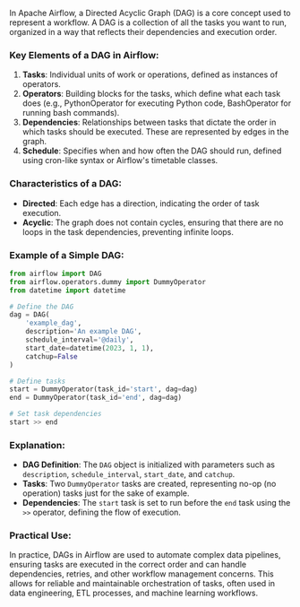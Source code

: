 In Apache Airflow, a Directed Acyclic Graph (DAG) is a core concept used to represent a workflow. A DAG is a collection of all the tasks you want to run, organized in a way that reflects their dependencies and execution order. 

### Key Elements of a DAG in Airflow:

1. **Tasks**: Individual units of work or operations, defined as instances of operators.
2. **Operators**: Building blocks for the tasks, which define what each task does (e.g., PythonOperator for executing Python code, BashOperator for running bash commands).
3. **Dependencies**: Relationships between tasks that dictate the order in which tasks should be executed. These are represented by edges in the graph.
4. **Schedule**: Specifies when and how often the DAG should run, defined using cron-like syntax or Airflow's timetable classes.

### Characteristics of a DAG:

- **Directed**: Each edge has a direction, indicating the order of task execution.
- **Acyclic**: The graph does not contain cycles, ensuring that there are no loops in the task dependencies, preventing infinite loops.
  
### Example of a Simple DAG:

```python
from airflow import DAG
from airflow.operators.dummy import DummyOperator
from datetime import datetime

# Define the DAG
dag = DAG(
    'example_dag',
    description='An example DAG',
    schedule_interval='@daily',
    start_date=datetime(2023, 1, 1),
    catchup=False
)

# Define tasks
start = DummyOperator(task_id='start', dag=dag)
end = DummyOperator(task_id='end', dag=dag)

# Set task dependencies
start >> end
```

### Explanation:

- **DAG Definition**: The `DAG` object is initialized with parameters such as `description`, `schedule_interval`, `start_date`, and `catchup`.
- **Tasks**: Two `DummyOperator` tasks are created, representing no-op (no operation) tasks just for the sake of example.
- **Dependencies**: The `start` task is set to run before the `end` task using the `>>` operator, defining the flow of execution.

### Practical Use:
In practice, DAGs in Airflow are used to automate complex data pipelines, ensuring tasks are executed in the correct order and can handle dependencies, retries, and other workflow management concerns. This allows for reliable and maintainable orchestration of tasks, often used in data engineering, ETL processes, and machine learning workflows.
